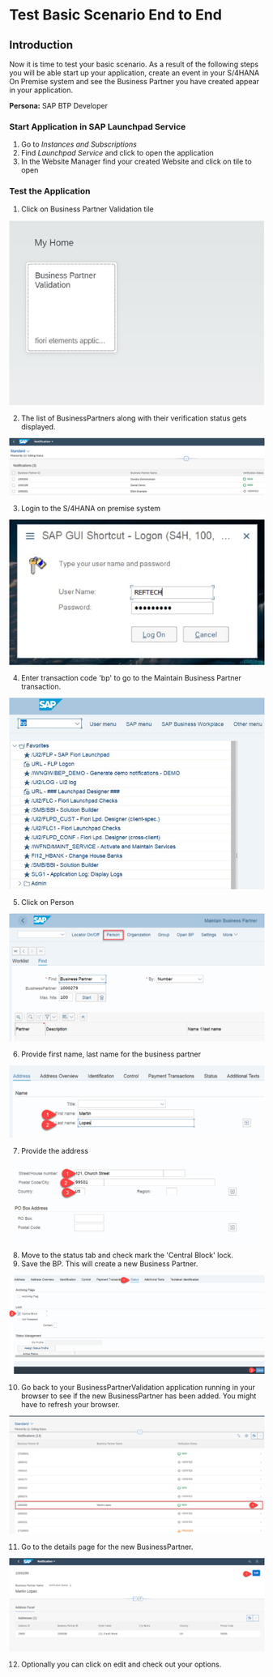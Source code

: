 # Test Basic Scenario End to End
## Introduction

Now it is time to test your basic scenario. As a result of the following steps you will be able start up your application, create an event in your S/4HANA On Premise system and see the Business Partner you have created appear in your application.

**Persona:** SAP BTP Developer

### Start Application in SAP Launchpad Service 

1. Go to *Instances and Subscriptions*
2. Find *Launchpad Service* and click to open the application
3. In the Website Manager find your created Website and click on tile to open

### Test the Application

1. Click on Business Partner Validation tile

![Tile](./image/basicendtoend1.png)

2. The list of BusinessPartners along with their verification status gets displayed.

![List](./image/basicendtoend2.png)

3. Login to the S/4HANA on premise system

![On Prem](./image/basicendtoend3.png)

4. Enter transaction code 'bp' to go to the Maintain Business Partner transaction.

![bp transaction](./image/basicendtoend4.png)

5. Click on Person

![Person](./image/basicendtoend5.png)

6. Provide first name, last name for the business partner

![Name](./image/basicendtoend6.png)

7. Provide the address

![Address](./image/basicendtoend7.png)

8. Move to the status tab and check mark the 'Central Block' lock. 
9. Save the BP. This will create a new Business Partner.

![Status Tab](./image/basicendtoend8.png)

10. Go back to your BusinessPartnerValidation application running in your browser to see if the new BusinessPartner has been added. You might have to refresh your browser.

![UI](./image/basicendtoend9.png)

11. Go to the details page for the new BusinessPartner.

![Details Page](./image/basicendtoend10.png)

12. Optionally you can click on edit and check out your options.

